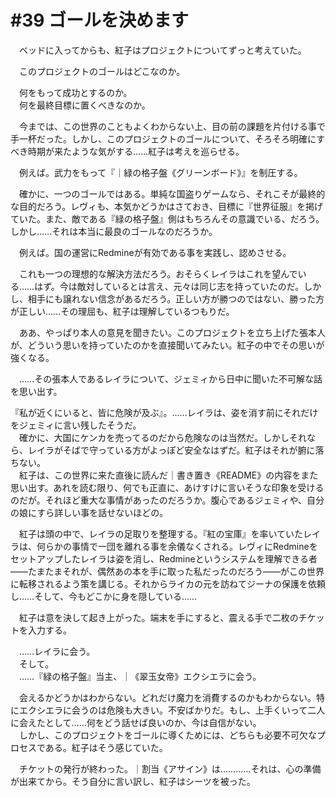# #39 ゴールを決めます

　ベッドに入ってからも、紅子はプロジェクトについてずっと考えていた。

　このプロジェクトのゴールはどこなのか。

　何をもって成功とするのか。  
　何を最終目標に置くべきなのか。

　今までは、この世界のこともよくわからない上、目の前の課題を片付ける事で手一杯だった。しかし、このプロジェクトのゴールについて、そろそろ明確にすべき時期が来たような気がする……紅子は考えを巡らせる。

　例えば。武力をもって『｜緑の格子盤《グリーンボード》』を制圧する。

　確かに、一つのゴールではある。単純な国盗りゲームなら、それこそが最終的な目的だろう。レヴィも、本気かどうかはさておき、目標に『世界征服』を掲げていた。また、敵である『緑の格子盤』側はもちろんその意識でいる、だろう。しかし……それは本当に最良のゴールなのだろうか。

　例えば。国の運営にRedmineが有効である事を実践し、認めさせる。

　これも一つの理想的な解決方法だろう。おそらくレイラはこれを望んでいる……はず。今は敵対しているとは言え、元々は同じ志を持っていたのだ。しかし、相手にも譲れない信念があるだろう。正しい方が勝つのではない、勝った方が正しい……その理屈も、紅子は理解しているつもりだ。

　ああ、やっぱり本人の意見を聞きたい。このプロジェクトを立ち上げた張本人が、どういう思いを持っていたのかを直接聞いてみたい。紅子の中でその思いが強くなる。

　……その張本人であるレイラについて、ジェミィから日中に聞いた不可解な話を思い出す。

『私が近くにいると、皆に危険が及ぶ』。……レイラは、姿を消す前にそれだけをジェミィに言い残したそうだ。  
　確かに、大国にケンカを売ってるのだから危険なのは当然だ。しかしそれなら、レイラがそばで守っている方がよっぽど安全なはずだ。紅子はそれが腑に落ちない。  
　紅子は、この世界に来た直後に読んだ｜書き置き《README》の内容をまた思い出す。あれを読む限り、何でも正直に、あけすけに言いそうな印象を受けるのだが。それほど重大な事情があったのだろうか。腹心であるジェミィや、自分の娘にすら詳しい事を話せないほどの。

　紅子は頭の中で、レイラの足取りを整理する。『紅の宝庫』を率いていたレイラは、何らかの事情で一団を離れる事を余儀なくされる。レヴィにRedmineをセットアップしたレイラは姿を消し、Redmineというシステムを理解できる者――たまたまそれが、偶然あの本を手に取った私だったのだろう――がこの世界に転移されるよう策を講じる。それからライカの元を訪ねてジーナの保護を依頼し……そして、今もどこかに身を隠している……

　紅子は意を決して起き上がった。端末を手にすると、震える手で二枚のチケットを入力する。

　……レイラに会う。  
　そして。  
　……『緑の格子盤』当主、｜《翠玉女帝》エクシエラに会う。

　会えるかどうかはわからない。どれだけ魔力を消費するのかもわからない。特にエクシエラに会うのは危険も大きい。不安ばかりだ。もし、上手くいって二人に会えたとして……何をどう話せば良いのか、今は自信がない。  
　しかし、このプロジェクトをゴールに導くためには、どちらも必要不可欠なプロセスである。紅子はそう感じていた。

　チケットの発行が終わった。｜割当《アサイン》は…………それは、心の準備が出来てから。そう自分に言い訳し、紅子はシーツを被った。
